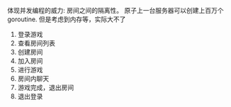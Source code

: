 体现并发编程的威力: 房间之间的隔离性。
原子上一台服务器可以创建上百万个goroutine. 
但是考虑到内存等，实际大不了

1. 登录游戏
2. 查看房间列表
3. 创建房间
4. 加入房间
5. 进行游戏
6. 房间内聊天
7. 游戏完成，退出房间
8. 退出登录
